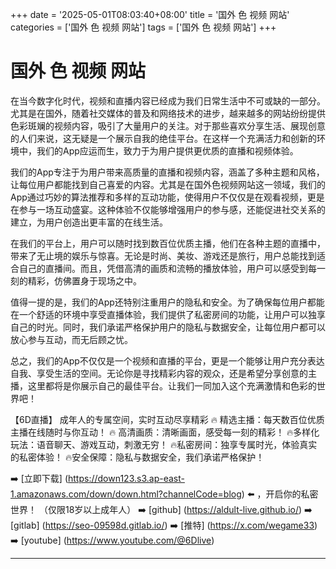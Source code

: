 +++
date = '2025-05-01T08:03:40+08:00'
title = '国外 色 视频 网站'
categories = ['国外 色 视频 网站']
tags = ['国外 色 视频 网站']
+++

# 国外 色 视频 网站

在当今数字化时代，视频和直播内容已经成为我们日常生活中不可或缺的一部分。尤其是在国外，随着社交媒体的普及和网络技术的进步，越来越多的网站纷纷提供色彩斑斓的视频内容，吸引了大量用户的关注。对于那些喜欢分享生活、展现创意的人们来说，这无疑是一个展示自我的绝佳平台。在这样一个充满活力和创新的环境中，我们的App应运而生，致力于为用户提供更优质的直播和视频体验。

我们的App专注于为用户带来高质量的直播和视频内容，涵盖了多种主题和风格，让每位用户都能找到自己喜爱的内容。尤其是在国外色视频网站这一领域，我们的App通过巧妙的算法推荐和多样的互动功能，使得用户不仅仅是在观看视频，更是在参与一场互动盛宴。这种体验不仅能够增强用户的参与感，还能促进社交关系的建立，为用户创造出更丰富的在线生活。

在我们的平台上，用户可以随时找到数百位优质主播，他们在各种主题的直播中，带来了无止境的娱乐与惊喜。无论是时尚、美妆、游戏还是旅行，用户总能找到适合自己的直播间。而且，凭借高清的画质和流畅的播放体验，用户可以感受到每一刻的精彩，仿佛置身于现场之中。

值得一提的是，我们的App还特别注重用户的隐私和安全。为了确保每位用户都能在一个舒适的环境中享受直播体验，我们提供了私密房间的功能，让用户可以独享自己的时光。同时，我们承诺严格保护用户的隐私与数据安全，让每位用户都可以放心参与互动，而无后顾之忧。

总之，我们的App不仅仅是一个视频和直播的平台，更是一个能够让用户充分表达自我、享受生活的空间。无论你是寻找精彩内容的观众，还是希望分享创意的主播，这里都将是你展示自己的最佳平台。让我们一同加入这个充满激情和色彩的世界吧！

【6D直播】
成年人的专属空间，实时互动尽享精彩
🔥 精选主播：每天数百位优质主播在线随时与你互动！
🔥 高清画质：清晰画面，感受每一刻的精彩！
🔥多样化玩法：语音聊天、游戏互动，刺激无穷！
🔥私密房间：独享专属时光，体验真实的私密体验！
🔥安全保障：隐私与数据安全，我们承诺严格保护！

➡️ [立即下载] (https://down123.s3.ap-east-1.amazonaws.com/down/down.html?channelCode=blog) ⬅️ ，开启你的私密世界！
（仅限18岁以上成年人）
➡️ [github] (https://aldult-live.github.io/)
➡️ [gitlab] (https://seo-09598d.gitlab.io/)
➡️ [推特] (https://x.com/wegame33)
➡️ [youtube] (https://www.youtube.com/@6Dlive)

---
